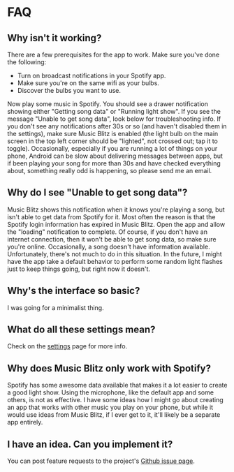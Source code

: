 # FAQ

## Why isn't it working?
There are a few prerequisites for the app to work. Make sure you've done the following:
 - Turn on broadcast notifications in your Spotify app.
 - Make sure you're on the same wifi as your bulbs.
 - Discover the bulbs you want to use.
 
Now play some music in Spotify. You should see a drawer notification showing either "Getting song data" or "Running light show".
If you see the message "Unable to get song data", look below for troubleshooting info. 
If you don't see any notifications after 30s or so (and haven't disabled them in the settings), make sure Music Blitz is enabled
(the light bulb on the main screen in the top left corner should be "lighted", not crossed out; tap it to toggle). Occasionally,
especially if you are running a lot of things on your phone, Android can be slow about delivering messages between apps, but if
been playing your song for more than 30s and have checked everything about, something really odd is happening, so please 
send me an email.

## Why do I see "Unable to get song data"?
Music Blitz shows this notification when it knows you're playing a song, but isn't able to get data from Spotify for it.
Most often the reason is that the Spotify login information has expired in Music Blitz. Open the app and allow the "loading"
notification to complete. Of course, if you don't have an internet connection, then it won't be able to get song data, so make sure
you're online.
Occasionally, a song doesn't have information available. Unfortunately, there's not much to do in this situation. In the future, 
I might have the app take a default behavior to perform some random light flashes just to keep things going, but right now it doesn't.

## Why's the interface so basic?
I was going for a minimalist thing. 

## What do all these settings mean?
Check on the [settings](settings.md) page for more info.

## Why does Music Blitz only work with Spotify?
Spotify has some awesome data available that makes it a lot easier to create a good light show. Using the microphone, like the default app
and some others, is not as effective. I have some ideas how I might go about creating an app that works with other music you play on
your phone, but while it would use ideas from Music Blitz, if I ever get to it, it'll likely be a separate app entirely.

## I have an idea. Can you implement it?
You can post feature requests to the project's [Github issue page](https://github.com/saites/music-blitz/issues).
